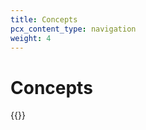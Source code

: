```yaml
---
title: Concepts
pcx_content_type: navigation
weight: 4
---
```


# Concepts

{{<directory-listing>}}
